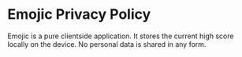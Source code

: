 # Emojic Privacy Policy

Emojic is a pure clientside application.
It stores the current high score locally on the device.
No personal data is shared in any form.
